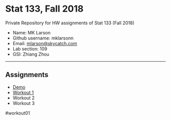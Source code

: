 # Stat 133, Fall 2018

Private Repository for HW assignments of Stat 133 (Fall 2018)

- Name: MK Larson
- Github username: mklarsonn
- Email: mlarson@skycatch.com
- Lab section: 109
- GSI: Zhiang Zhou

-----

## Assignments

- [Demo](demo)
- [Workout 1](workout1)
- Workout 2
- Workout 3


#workout01
